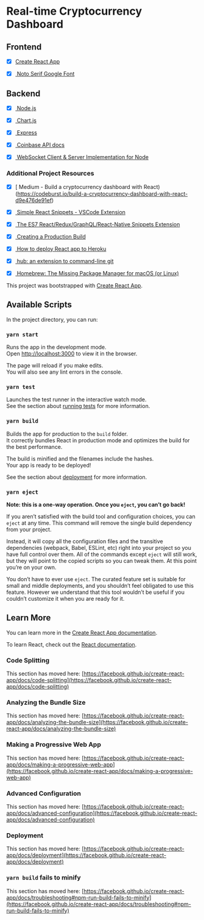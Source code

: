 # Real-time Cryptocurrency Dashboard



## Frontend 

- [x] [Create React App](https://github.com/facebook/create-react-app)

- [x] [ Noto Serif Google Font ](https://fonts.google.com/share?selection.family=Noto%20Serif:wght@700)

## Backend

- [x] [ Node.js](https://nodejs.org/en/)

- [x] [ Chart.js ](https://www.chartjs.org/docs/latest/)

- [x] [ Express ](https://expressjs.com/)

- [x] [ Coinbase API docs ](https://docs.pro.coinbase.com/)

- [x] [ WebSocket Client & Server Implementation for Node](https://www.npmjs.com/package/websocket) 



### Additional Project Resources

- [x] [ Medium - Build a cryptocurrency dashboard with React) (https://codeburst.io/build-a-cryptocurrency-dashboard-with-react-d9e476de91ef)

- [x] [ Simple React Snippets - VSCode Extension ](https://marketplace.visualstudio.com/items?itemName=burkeholland.simple-react-snippets)

- [x] [ The ES7 React/Redux/GraphQL/React-Native Snippets Extension ](https://marketplace.visualstudio.com/itemdetails?itemName=dsznajder.es7-react-js-snippets)

- [x] [ Creating a Production Build ](https://create-react-app.dev/docs/production-build/)

- [x] [ How to deploy React app to Heroku ](https://www.educative.io/edpresso/how-to-deploy-react-app-to-heroku)

- [x] [ hub: an extension to command-line git ](https://hub.github.com/)

- [x] [ Homebrew: The Missing Package Manager for macOS (or Linux) ](https://brew.sh/)




This project was bootstrapped with [Create React App](https://github.com/facebook/create-react-app).






















## Available Scripts

In the project directory, you can run:

### `yarn start`

Runs the app in the development mode.\
Open [http://localhost:3000](http://localhost:3000) to view it in the browser.

The page will reload if you make edits.\
You will also see any lint errors in the console.

### `yarn test`

Launches the test runner in the interactive watch mode.\
See the section about [running tests](https://facebook.github.io/create-react-app/docs/running-tests) for more information.

### `yarn build`

Builds the app for production to the `build` folder.\
It correctly bundles React in production mode and optimizes the build for the best performance.

The build is minified and the filenames include the hashes.\
Your app is ready to be deployed!

See the section about [deployment](https://facebook.github.io/create-react-app/docs/deployment) for more information.

### `yarn eject`

**Note: this is a one-way operation. Once you `eject`, you can’t go back!**

If you aren’t satisfied with the build tool and configuration choices, you can `eject` at any time. This command will remove the single build dependency from your project.

Instead, it will copy all the configuration files and the transitive dependencies (webpack, Babel, ESLint, etc) right into your project so you have full control over them. All of the commands except `eject` will still work, but they will point to the copied scripts so you can tweak them. At this point you’re on your own.

You don’t have to ever use `eject`. The curated feature set is suitable for small and middle deployments, and you shouldn’t feel obligated to use this feature. However we understand that this tool wouldn’t be useful if you couldn’t customize it when you are ready for it.

## Learn More

You can learn more in the [Create React App documentation](https://facebook.github.io/create-react-app/docs/getting-started).

To learn React, check out the [React documentation](https://reactjs.org/).

### Code Splitting

This section has moved here: [https://facebook.github.io/create-react-app/docs/code-splitting](https://facebook.github.io/create-react-app/docs/code-splitting)

### Analyzing the Bundle Size

This section has moved here: [https://facebook.github.io/create-react-app/docs/analyzing-the-bundle-size](https://facebook.github.io/create-react-app/docs/analyzing-the-bundle-size)

### Making a Progressive Web App

This section has moved here: [https://facebook.github.io/create-react-app/docs/making-a-progressive-web-app](https://facebook.github.io/create-react-app/docs/making-a-progressive-web-app)

### Advanced Configuration

This section has moved here: [https://facebook.github.io/create-react-app/docs/advanced-configuration](https://facebook.github.io/create-react-app/docs/advanced-configuration)

### Deployment

This section has moved here: [https://facebook.github.io/create-react-app/docs/deployment](https://facebook.github.io/create-react-app/docs/deployment)

### `yarn build` fails to minify

This section has moved here: [https://facebook.github.io/create-react-app/docs/troubleshooting#npm-run-build-fails-to-minify](https://facebook.github.io/create-react-app/docs/troubleshooting#npm-run-build-fails-to-minify)
